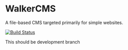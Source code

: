 WalkerCMS
=========

A file-based CMS targeted primarily for simple websites.

[![Build Status](https://travis-ci.org/tpwalke2/WalkerCMS.png?branch=master)](https://travis-ci.org/tpwalke2/WalkerCMS)

This should be development branch